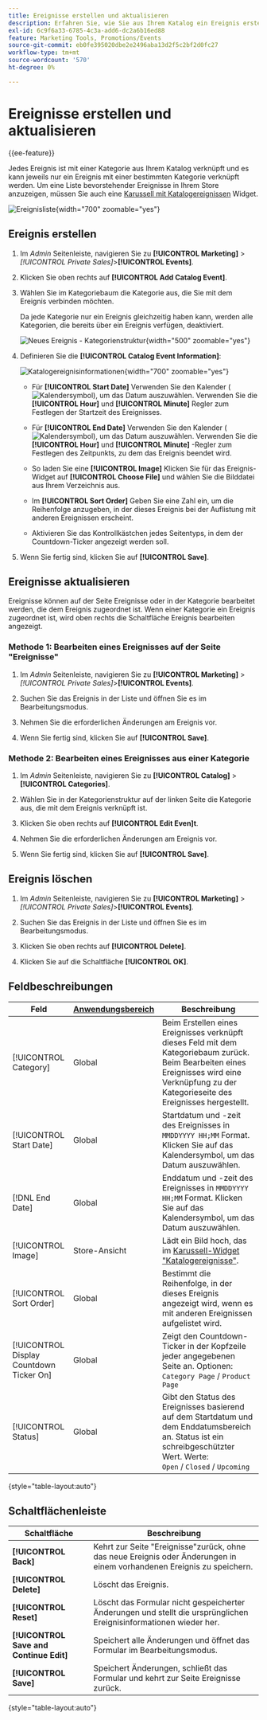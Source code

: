 ```yaml
---
title: Ereignisse erstellen und aktualisieren
description: Erfahren Sie, wie Sie aus Ihrem Katalog ein Ereignis erstellen, das mit einer Kategorie verknüpft ist.
exl-id: 6c9f6a33-6785-4c3a-add6-dc2a6b16ed88
feature: Marketing Tools, Promotions/Events
source-git-commit: eb0fe395020dbe2e2496aba13d2f5c2bf2d0fc27
workflow-type: tm+mt
source-wordcount: '570'
ht-degree: 0%

---
```


# Ereignisse erstellen und aktualisieren

{{ee-feature}}

Jedes Ereignis ist mit einer Kategorie aus Ihrem Katalog verknüpft und es kann jeweils nur ein Ereignis mit einer bestimmten Kategorie verknüpft werden. Um eine Liste bevorstehender Ereignisse in Ihrem Store anzuzeigen, müssen Sie auch eine [Karussell mit Katalogereignissen](../content-design/widget-event-carousel.md) Widget.

![Ereignisliste](./assets/category-events.png){width="700" zoomable="yes"}

## Ereignis erstellen

1. Im _Admin_ Seitenleiste, navigieren Sie zu **[!UICONTROL Marketing]** > _[!UICONTROL Private Sales]_>**[!UICONTROL Events]**.

1. Klicken Sie oben rechts auf **[!UICONTROL Add Catalog Event]**.

1. Wählen Sie im Kategoriebaum die Kategorie aus, die Sie mit dem Ereignis verbinden möchten.

   Da jede Kategorie nur ein Ereignis gleichzeitig haben kann, werden alle Kategorien, die bereits über ein Ereignis verfügen, deaktiviert.

   ![Neues Ereignis - Kategorienstruktur](./assets/catalog-events-category-tree.png){width="500" zoomable="yes"}

1. Definieren Sie die **[!UICONTROL Catalog Event Information]**:

   ![Katalogereignisinformationen](./assets/catalog-event-information.png){width="700" zoomable="yes"}

   - Für **[!UICONTROL Start Date]** Verwenden Sie den Kalender (![Kalendersymbol](../assets/icon-calendar.png)), um das Datum auszuwählen. Verwenden Sie die **[!UICONTROL Hour]** und **[!UICONTROL Minute]** Regler zum Festlegen der Startzeit des Ereignisses.

   - Für **[!UICONTROL End Date]** Verwenden Sie den Kalender (![Kalendersymbol](../assets/icon-calendar.png)), um das Datum auszuwählen. Verwenden Sie die **[!UICONTROL Hour]** und **[!UICONTROL Minute]** -Regler zum Festlegen des Zeitpunkts, zu dem das Ereignis beendet wird.

   - So laden Sie eine **[!UICONTROL Image]** Klicken Sie für das Ereignis-Widget auf **[!UICONTROL Choose File]** und wählen Sie die Bilddatei aus Ihrem Verzeichnis aus.

   - Im **[!UICONTROL Sort Order]** Geben Sie eine Zahl ein, um die Reihenfolge anzugeben, in der dieses Ereignis bei der Auflistung mit anderen Ereignissen erscheint.

   - Aktivieren Sie das Kontrollkästchen jedes Seitentyps, in dem der Countdown-Ticker angezeigt werden soll.

1. Wenn Sie fertig sind, klicken Sie auf **[!UICONTROL Save]**.

## Ereignisse aktualisieren

Ereignisse können auf der Seite Ereignisse oder in der Kategorie bearbeitet werden, die dem Ereignis zugeordnet ist. Wenn einer Kategorie ein Ereignis zugeordnet ist, wird oben rechts die Schaltfläche Ereignis bearbeiten angezeigt.

### Methode 1: Bearbeiten eines Ereignisses auf der Seite &quot;Ereignisse&quot;

1. Im _Admin_ Seitenleiste, navigieren Sie zu **[!UICONTROL Marketing]** > _[!UICONTROL Private Sales]_>**[!UICONTROL Events]**.

1. Suchen Sie das Ereignis in der Liste und öffnen Sie es im Bearbeitungsmodus.

1. Nehmen Sie die erforderlichen Änderungen am Ereignis vor.

1. Wenn Sie fertig sind, klicken Sie auf **[!UICONTROL Save]**.

### Methode 2: Bearbeiten eines Ereignisses aus einer Kategorie

1. Im _Admin_ Seitenleiste, navigieren Sie zu **[!UICONTROL Catalog]** > **[!UICONTROL Categories]**.

1. Wählen Sie in der Kategorienstruktur auf der linken Seite die Kategorie aus, die mit dem Ereignis verknüpft ist.

1. Klicken Sie oben rechts auf **[!UICONTROL Edit Even]t**.

1. Nehmen Sie die erforderlichen Änderungen am Ereignis vor.

1. Wenn Sie fertig sind, klicken Sie auf **[!UICONTROL Save]**.

## Ereignis löschen

1. Im _Admin_ Seitenleiste, navigieren Sie zu **[!UICONTROL Marketing]** > _[!UICONTROL Private Sales]_>**[!UICONTROL Events]**.

1. Suchen Sie das Ereignis in der Liste und öffnen Sie es im Bearbeitungsmodus.

1. Klicken Sie oben rechts auf **[!UICONTROL Delete]**.

1. Klicken Sie auf die Schaltfläche **[!UICONTROL OK]**.

## Feldbeschreibungen

| Feld | [Anwendungsbereich](../getting-started/websites-stores-views.md#scope-settings) | Beschreibung |
|--- |--- |--- |
| [!UICONTROL Category] | Global | Beim Erstellen eines Ereignisses verknüpft dieses Feld mit dem Kategoriebaum zurück. Beim Bearbeiten eines Ereignisses wird eine Verknüpfung zu der Kategorieseite des Ereignisses hergestellt. |
| [!UICONTROL Start Date] | Global | Startdatum und -zeit des Ereignisses in `MMDDYYYY HH;MM` Format. Klicken Sie auf das Kalendersymbol, um das Datum auszuwählen. |
| [!DNL End Date] | Global | Enddatum und -zeit des Ereignisses in `MMDDYYYY HH;MM` Format. Klicken Sie auf das Kalendersymbol, um das Datum auszuwählen. |
| [!UICONTROL Image] | Store-Ansicht | Lädt ein Bild hoch, das im [Karussell-Widget &quot;Katalogereignisse&quot;](../content-design/widget-event-carousel.md). |
| [!UICONTROL Sort Order] | Global | Bestimmt die Reihenfolge, in der dieses Ereignis angezeigt wird, wenn es mit anderen Ereignissen aufgelistet wird. |
| [!UICONTROL Display Countdown Ticker On] | Global | Zeigt den Countdown-Ticker in der Kopfzeile jeder angegebenen Seite an. Optionen: `Category Page` / `Product Page` |
| [!UICONTROL Status] | Global | Gibt den Status des Ereignisses basierend auf dem Startdatum und dem Enddatumsbereich an. Status ist ein schreibgeschützter Wert. Werte: `Open` / `Closed` / `Upcoming` |

{style="table-layout:auto"}

## Schaltflächenleiste

| Schaltfläche | Beschreibung |
|--- |--- |
| **[!UICONTROL Back]** | Kehrt zur Seite &quot;Ereignisse&quot;zurück, ohne das neue Ereignis oder Änderungen in einem vorhandenen Ereignis zu speichern. |
| **[!UICONTROL Delete]** | Löscht das Ereignis. |
| **[!UICONTROL Reset]** | Löscht das Formular nicht gespeicherter Änderungen und stellt die ursprünglichen Ereignisinformationen wieder her. |
| **[!UICONTROL Save and Continue Edit]** | Speichert alle Änderungen und öffnet das Formular im Bearbeitungsmodus. |
| **[!UICONTROL Save]** | Speichert Änderungen, schließt das Formular und kehrt zur Seite Ereignisse zurück. |

{style="table-layout:auto"}
